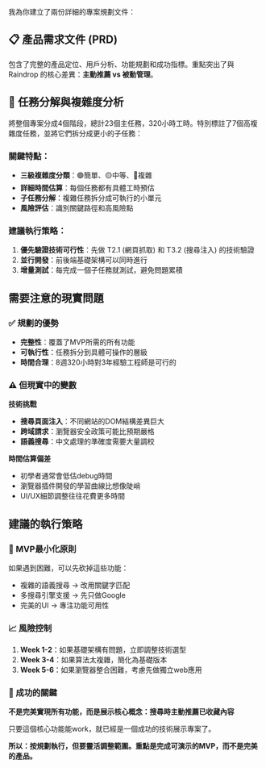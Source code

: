 我為你建立了兩份詳細的專案規劃文件：

## 📋 產品需求文件 (PRD)
包含了完整的產品定位、用戶分析、功能規劃和成功指標。重點突出了與 Raindrop 的核心差異：**主動推薦 vs 被動管理**。

## 🎯 任務分解與複雜度分析
將整個專案分成4個階段，總計23個主任務，320小時工時。特別標註了7個高複雜度任務，並將它們拆分成更小的子任務：

### 關鍵特點：
- **三級複雜度分類**：🟢簡單、🟡中等、🔴複雜
- **詳細時間估算**：每個任務都有具體工時預估
- **子任務分解**：複雜任務拆分成可執行的小單元
- **風險評估**：識別關鍵路徑和高風險點

### 建議執行策略：
1. **優先驗證技術可行性**：先做 T2.1 (網頁抓取) 和 T3.2 (搜尋注入) 的技術驗證
2. **並行開發**：前後端基礎架構可以同時進行
3. **增量測試**：每完成一個子任務就測試，避免問題累積

## 需要注意的現實問題

### ✅ 規劃的優勢
- **完整性**：覆蓋了MVP所需的所有功能
- **可執行性**：任務拆分到具體可操作的層級
- **時間合理**：8週320小時對3年經驗工程師是可行的

### ⚠️ 但現實中的變數

**技術挑戰**
- **搜尋頁面注入**：不同網站的DOM結構差異巨大
- **跨域請求**：瀏覽器安全政策可能比預期嚴格
- **語義搜尋**：中文處理的準確度需要大量調校

**時間估算偏差**
- 初學者通常會低估debug時間
- 瀏覽器插件開發的學習曲線比想像陡峭
- UI/UX細節調整往往花費更多時間

## 建議的執行策略

### 🎯 MVP最小化原則
如果遇到困難，可以先砍掉這些功能：
- 複雜的語義搜尋 → 改用關鍵字匹配
- 多搜尋引擎支援 → 先只做Google
- 完美的UI → 專注功能可用性

### 📈 風險控制
1. **Week 1-2**：如果基礎架構有問題，立即調整技術選型
2. **Week 3-4**：如果算法太複雜，簡化為基礎版本
3. **Week 5-6**：如果瀏覽器整合困難，考慮先做獨立web應用

### 🚀 成功的關鍵
**不是完美實現所有功能，而是展示核心概念：搜尋時主動推薦已收藏內容**

只要這個核心功能能work，就已經是一個成功的技術展示專案了。

**所以：按規劃執行，但要靈活調整範圍。重點是完成可演示的MVP，而不是完美的產品。**